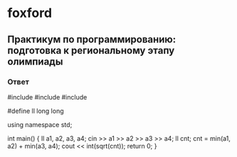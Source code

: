 # foxford
## Практикум по программированию: подготовка к региональному этапу олимпиады ##
### Ответ ###

#include <iostream>
#include <cmath>
#include <algorithm>
 
#define ll long long
 
using namespace std;
 
int main() {
    ll a1, a2, a3, a4;
    cin >> a1 >> a2 >> a3 >> a4;
    ll cnt;
    cnt = min(a1, a2) + min(a3, a4);
    cout << int(sqrt(cnt));
    return 0;
}
